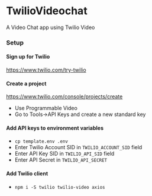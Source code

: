 # TwilioVideochat
A Video Chat app using Twilio Video

### Setup

#### Sign up for Twilio

https://www.twilio.com/try-twilio

#### Create a project

https://www.twilio.com/console/projects/create

- Use Programmable Video
- Go to Tools->API Keys and create a new standard key

#### Add API keys to environment variables

- `cp template.env .env`
- Enter Twilio Account SID in `TWILIO_ACCOUNT_SID` field
- Enter API Key SID in `TWILIO_API_SID` field
- Enter API Secret in `TWILIO_API_SECRET`

#### Add Twilio client

- `npm i -S twilio twilio-video axios`

